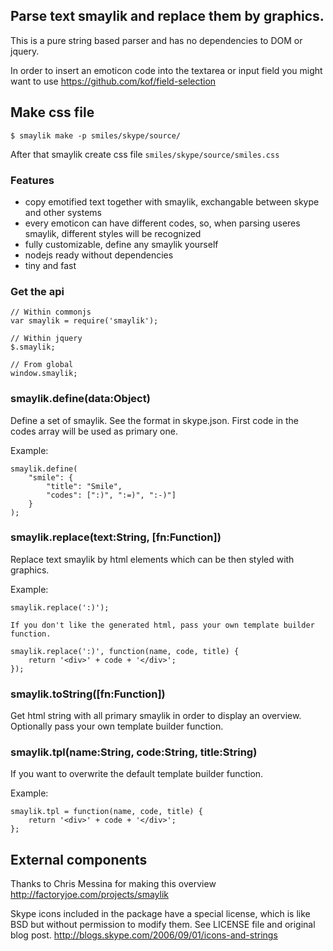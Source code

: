 ## Parse text smaylik and replace them by graphics.

This is a pure string based parser and has no dependencies to DOM or jquery.

In order to insert an emoticon code into the textarea or input field you might want to use https://github.com/kof/field-selection

## Make css file

    $ smaylik make -p smiles/skype/source/

After that smaylik create css file ```smiles/skype/source/smiles.css```

### Features
- copy emotified text together with smaylik, exchangable between skype and other systems
- every emoticon can have different codes, so, when parsing useres smaylik, different styles will be recognized
- fully customizable, define any smaylik yourself
- nodejs ready without dependencies
- tiny and fast

### Get the api

    // Within commonjs
    var smaylik = require('smaylik');

    // Within jquery
    $.smaylik;

    // From global
    window.smaylik;

### smaylik.define(data:Object)

Define a set of smaylik. See the format in skype.json. First code in the codes array will be used as primary one.

Example:

    smaylik.define(
        "smile": {
            "title": "Smile",
            "codes": [":)", ":=)", ":-)"]
        }
    );

### smaylik.replace(text:String, [fn:Function])

Replace text smaylik by html elements which can be then styled with graphics.

Example:

    smaylik.replace(':)');

    If you don't like the generated html, pass your own template builder function.

    smaylik.replace(':)', function(name, code, title) {
        return '<div>' + code + '</div>';
    });

### smaylik.toString([fn:Function])

Get html string with all primary smaylik in order to display an overview. Optionally pass your own template builder function.

### smaylik.tpl(name:String, code:String, title:String)

If you want to overwrite the default template builder function.

Example:

    smaylik.tpl = function(name, code, title) {
        return '<div>' + code + '</div>';
    };


## External components

Thanks to Chris Messina for making this overview http://factoryjoe.com/projects/smaylik

Skype icons included in the package have a special license, which is like BSD but without permission to modify them. See LICENSE file and original blog post.
http://blogs.skype.com/2006/09/01/icons-and-strings

